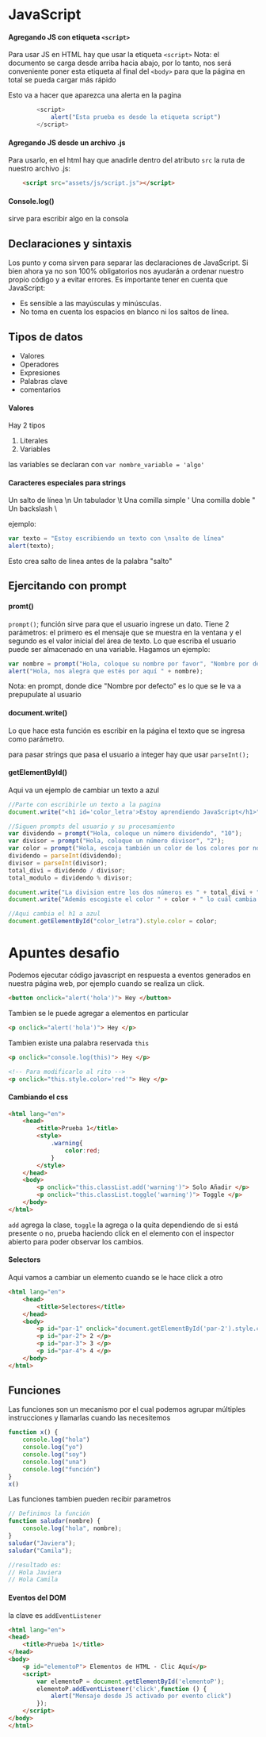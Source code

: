 # JavaScript 

#### Agregando JS con etiqueta `<script>`
Para usar JS en HTML hay que usar la etiqueta `<script>`
Nota: el documento se carga desde arriba hacia abajo, por lo tanto, nos será conveniente poner esta etiqueta al final del `<body>` para que la página en total se pueda cargar más rápido

Esto va a hacer que aparezca una alerta en la pagina
```js
        <script>
            alert("Esta prueba es desde la etiqueta script")
        </script>
```


#### Agregando JS desde un archivo .js

Para usarlo, en el html hay que anadirle dentro del atributo `src` la ruta de nuestro archivo .js:
```html
    <script src="assets/js/script.js"></script>
```
#### Console.log()
sirve para escribir algo en la consola

## Declaraciones y sintaxis
Los punto y coma sirven para separar las declaraciones de JavaScript. Si bien ahora ya no son
100% obligatorios nos ayudarán a ordenar nuestro propio código y a evitar errores.
Es importante tener en cuenta que JavaScript:
- Es sensible a las mayúsculas y minúsculas.
- No toma en cuenta los espacios en blanco ni los saltos de línea.

## Tipos de datos
- Valores
- Operadores
- Expresiones
- Palabras clave
- comentarios

#### Valores
Hay 2 tipos
1. Literales
2. Variables

las variables se declaran con `var nombre_variable = 'algo'`

#### Caracteres especiales para strings
Un salto de línea \n
Un tabulador \t
Una comilla simple \'
Una comilla doble \"
Un backslash \\

ejemplo:
```js
var texto = "Estoy escribiendo un texto con \nsalto de línea"
alert(texto);
```
Esto crea salto de linea antes de la palabra "salto"


## Ejercitando con prompt
#### promt()
`prompt()`; función sirve para que el usuario ingrese un dato. Tiene 2 parámetros: el primero es el
mensaje que se muestra en la ventana y el segundo es el valor inicial del área de texto.
Lo que escriba el usuario puede ser almacenado en una variable.
Hagamos un ejemplo:
```js
var nombre = prompt("Hola, coloque su nombre por favor", "Nombre por defecto");
alert("Hola, nos alegra que estés por aquí " + nombre);
```
Nota: en prompt, donde dice "Nombre por defecto" es lo que se le va a prepupulate al usuario

#### document.write()
Lo que hace esta función es escribir en la página el texto que se ingresa como parámetro.

para pasar strings que pasa el usuario a integer hay que usar `parseInt();`

#### getElementById()

Aqui va un ejemplo de cambiar un texto a azul
```js
//Parte con escribirle un texto a la pagina
document.write("<h1 id='color_letra'>Estoy aprendiendo JavaScript</h1>");

//Siguen prompts del usuario y su procesamiento
var dividendo = prompt("Hola, coloque un número dividendo", "10");
var divisor = prompt("Hola, coloque un número divisor", "2");
var color = prompt("Hola, escoja también un color de los colores por nombre de CSS \n Ejemplo: blue, yellow, green, red, etc...", "blue");
dividendo = parseInt(dividendo);
divisor = parseInt(divisor);
total_divi = dividendo / divisor;
total_modulo = dividendo % divisor;

document.write("La division entre los dos números es " + total_divi + " y su módulo es " + total_modulo + ".");
document.write("Además escogiste el color " + color + " lo cuál cambia de color de letra al contenido de la etiqueta H1");

//Aqui cambia el h1 a azul
document.getElementById("color_letra").style.color = color;
```

# Apuntes desafio
Podemos ejecutar código javascript en respuesta a eventos generados en nuestra página
web, por ejemplo cuando se realiza un click.
```html
<button onclick="alert('hola')"> Hey </button>
```

Tambien se le puede agregar a elementos en particular
```html
<p onclick="alert('hola')"> Hey </p>
```

Tambien existe una palabra reservada `this`
```html
<p onclick="console.log(this)"> Hey </p>

<!-- Para modificarlo al rito -->
<p onclick="this.style.color='red'"> Hey </p>
```
#### Cambiando el css

```html
<html lang="en">
    <head>
        <title>Prueba 1</title>
        <style>
            .warning{
                color:red;
            }
        </style>
    </head>
    <body>
        <p onclick="this.classList.add('warning')"> Solo Añadir </p>
        <p onclick="this.classList.toggle('warning')"> Toggle </p>
    </body>
</html>
```
`add` agrega la clase, `toggle` la agrega o la quita dependiendo de si está presente o no, prueba
haciendo click en el elemento con el inspector abierto para poder observar los cambios.

#### Selectors
Aqui vamos a cambiar un elemento cuando se le hace click a otro
```html
<html lang="en">
    <head>
        <title>Selectores</title>
    </head>
    <body>
        <p id="par-1" onclick="document.getElementById('par-2').style.color='red'"> 1 </p>
        <p id="par-2"> 2 </p>
        <p id="par-3"> 3 </p>
        <p id="par-4"> 4 </p>
    </body>
</html>
```

## Funciones
Las funciones son un mecanismo por el cual podemos agrupar múltiples instrucciones y
llamarlas cuando las necesitemos
```js
function x() {
    console.log("hola")
    console.log("yo")
    console.log("soy")
    console.log("una")
    console.log("función")
}
x()

```
Las funciones tambien pueden recibir parametros
```js
// Definimos la función
function saludar(nombre) {
    console.log("hola", nombre);
}
saludar("Javiera");
saludar("Camila");

//resultado es:
// Hola Javiera
// Hola Camila
```

#### Eventos del DOM
la clave es `addEventListener`
```html
<html lang="en">
<head>
    <title>Prueba 1</title>
</head>
<body>
    <p id="elementoP"> Elementos de HTML - Clic Aquí</p>
    <script>
        var elementoP = document.getElementById('elementoP');
        elementoP.addEventListener('click',function () {
            alert("Mensaje desde JS activado por evento click")
        });
    </script>
</body>
</html>
```